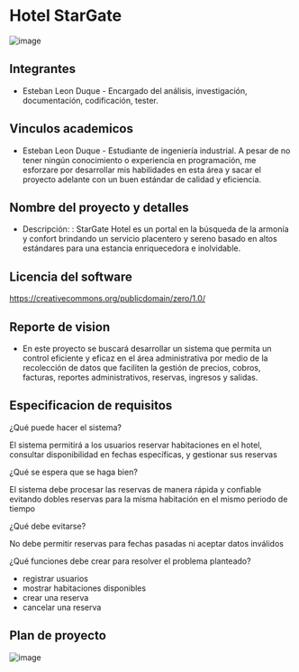 # Hotel StarGate
![image](https://github.com/user-attachments/assets/ff79ecc4-74f1-47f0-bf9a-efc92a83aea7)

## Integrantes
- Esteban Leon Duque - Encargado del análisis, investigación, documentación, codificación, tester.
  
## Vinculos academicos 
- Esteban Leon Duque - Estudiante de ingeniería industrial. A pesar de no tener ningún conocimiento o experiencia en programación, me esforzare por desarrollar mis habilidades en esta área y sacar el proyecto adelante con un buen estándar de calidad y eficiencia.

## Nombre del proyecto y detalles
- Descripción: : StarGate Hotel es un portal en la búsqueda de la armonía y confort brindando un servicio placentero y sereno basado en altos estándares para una estancia enriquecedora e inolvidable.
  
## Licencia del software 
https://creativecommons.org/publicdomain/zero/1.0/

## Reporte de vision
- En este proyecto se buscará desarrollar un sistema que permita un control eficiente y eficaz en el área administrativa por medio de la recolección de datos que faciliten la gestión de precios, cobros, facturas, reportes administrativos, reservas, ingresos y salidas.
  
## Especificacion de requisitos 
¿Qué puede hacer el sistema?

El sistema permitirá a los usuarios reservar habitaciones en el hotel, consultar disponibilidad en fechas específicas, y gestionar sus reservas

¿Qué se espera que se haga bien?

El sistema debe procesar las reservas de manera rápida y confiable evitando dobles reservas para la misma habitación en el mismo periodo de tiempo

¿Qué debe evitarse?

No debe permitir reservas para fechas pasadas ni aceptar datos inválidos

¿Qué funciones debe crear para resolver el problema planteado?

-	registrar usuarios
-	mostrar habitaciones disponibles
-	crear una reserva
- cancelar una reserva

## Plan de proyecto 

![image](https://github.com/user-attachments/assets/27395fc1-91c2-4e4c-a3a6-0854a046e0b8)



